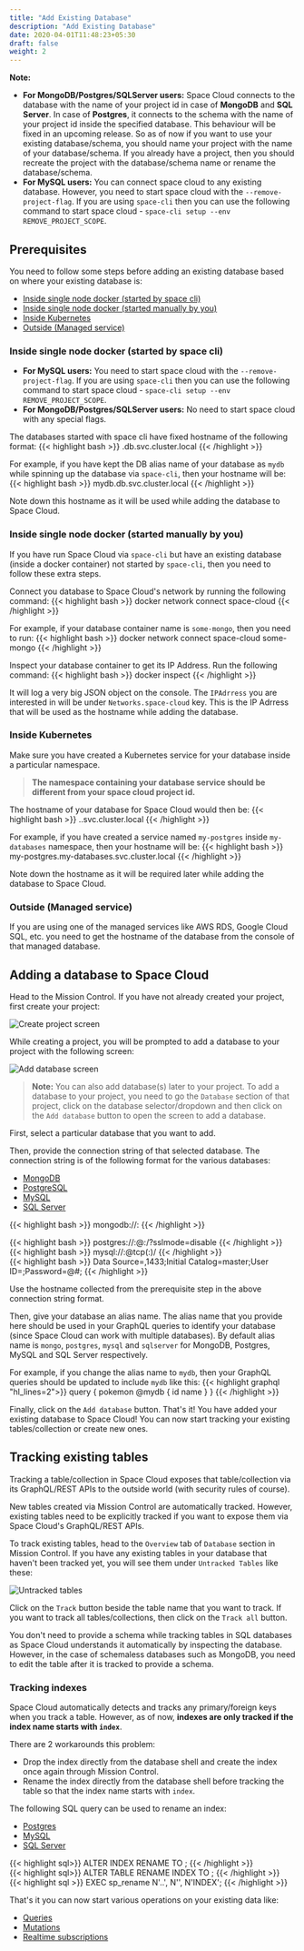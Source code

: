 ```yaml
---
title: "Add Existing Database"
description: "Add Existing Database"
date: 2020-04-01T11:48:23+05:30
draft: false
weight: 2
---
```


**Note:**
- **For MongoDB/Postgres/SQLServer users:** Space Cloud connects to the database with the name of your project id in case of **MongoDB** and **SQL Server**. In case of **Postgres**, it connects to the schema with the name of your project id inside the specified database. This behaviour will be fixed in an upcoming release. So as of now if you want to use your existing database/schema, you should name your project with the name of your database/schema. If you already have a project, then you should recreate the project with the database/schema name or rename the database/schema.
- **For MySQL users:** You can connect space cloud to any existing database. However, you need to start space cloud with the `--remove-project-flag`. If you are using `space-cli` then you can use the following command to start space cloud - `space-cli setup --env REMOVE_PROJECT_SCOPE`.

## Prerequisites

You need to follow some steps before adding an existing database based on where your existing database is:

- [Inside single node docker (started by space cli)](/storage/database/add-existing-database/#inside-single-node-docker-started-by-space-cli)
- [Inside single node docker (started manually by you)](/storage/database/add-existing-database/#inside-single-node-docker-started-manually-by-you)
- [Inside Kubernetes](/storage/database/add-existing-database/#inside-kubernetes)
- [Outside (Managed service)](/storage/database/add-existing-database/#outside-managed-service)

### Inside single node docker (started by space cli)

- **For MySQL users:** You need to start space cloud with the `--remove-project-flag`. If you are using `space-cli` then you can use the following command to start space cloud - `space-cli setup --env REMOVE_PROJECT_SCOPE`.
- **For MongoDB/Postgres/SQLServer users:** No need to start space cloud with any special flags.

The databases started with space cli have fixed hostname of the following format:
{{< highlight bash >}}
<db-alias-name>.db.svc.cluster.local
{{< /highlight >}}

For example, if you have kept the DB alias name of your database as `mydb` while spinning up the database via `space-cli`, then your hostname will be:
{{< highlight bash >}}
mydb.db.svc.cluster.local
{{< /highlight >}}

Note down this hostname as it will be used while adding the database to Space Cloud.

### Inside single node docker (started manually by you)

If you have run Space Cloud via `space-cli` but have an existing database (inside a docker container) not started by `space-cli`, then you need to follow these extra steps.

Connect you database to Space Cloud's network by running the following command:
{{< highlight bash >}}
docker network connect space-cloud <your-database-container-name>
{{< /highlight >}}

For example, if your database container name is `some-mongo`, then you need to run:
{{< highlight bash >}}
docker network connect space-cloud some-mongo
{{< /highlight >}}

Inspect your database container to get its IP Address. Run the following command:
{{< highlight bash >}}
docker inspect <your-database-container-name>
{{< /highlight >}}

It will log a very big JSON object on the console. The `IPAdrress` you are interested in will be under `Networks.space-cloud` key. This is the IP Adrress that will be used as the hostname while adding the database.

### Inside Kubernetes
Make sure you have created a Kubernetes service for your database inside a particular namespace. 

> **The namespace containing your database service should be different from your space cloud project id.**

The hostname of your database for Space Cloud would then be:
{{< highlight bash >}}
<service-name>.<namespace>.svc.cluster.local
{{< /highlight >}}

For example, if you have created a service named `my-postgres` inside `my-databases` namespace, then your hostname will be:
{{< highlight bash >}}
my-postgres.my-databases.svc.cluster.local
{{< /highlight >}}

Note down the hostname as it will be required later while adding the database to Space Cloud.

### Outside (Managed service)

If you are using one of the managed services like AWS RDS, Google Cloud SQL, etc. you need to get the hostname of the database from the console of that managed database.

## Adding a database to Space Cloud

Head to the Mission Control. If you have not already created your project, first create your project:

![Create project screen](/images/screenshots/create-project.png)

While creating a project, you will be prompted to add a database to your project with the following screen:

![Add database screen](/images/screenshots/add-database.png)

> **Note:** You can also add database(s) later to your project. To add a database to your project, you need to go the `Database` section of that project, click on the database selector/dropdown and then click on the `Add database` button to open the screen to add a database.

First, select a particular database that you want to add.

Then, provide the connection string of that selected database. The connection string is of the following format for the various databases:

<div class="row tabs-wrapper">
  <div class="col s12" style="padding:0">
    <ul class="tabs">
      <li class="tab col s2"><a class="active" href="#conn-mongo">MongoDB</a></li>
      <li class="tab col s2"><a href="#conn-postgres">PostgreSQL</a></li>
      <li class="tab col s2"><a href="#conn-mysql">MySQL</a></li>
      <li class="tab col s2"><a href="#conn-sqlserver">SQL Server</a></li>
    </ul>
  </div>
  <div id="conn-mongo" class="col s12" style="padding:0">

{{< highlight bash >}}
mongodb://<hostname>:<port>
{{< /highlight >}}
  </div>
  <div id="conn-postgres" class="col s12" style="padding:0">
{{< highlight bash >}}
postgres://<username>:<password>@<hostname>:<port>/<database>?sslmode=disable
{{< /highlight >}}
  </div>
  <div id="conn-mysql" class="col s12" style="padding:0">
{{< highlight bash >}}
mysql://<username>:<password>@tcp(<hostname>:<password>)/<database>
{{< /highlight >}}
  </div>
  <div id="conn-sqlserver" class="col s12" style="padding:0">
{{< highlight bash >}}
Data Source=<host>,1433;Initial Catalog=master;User ID=<username>;Password=<password>@#;
{{< /highlight >}}
  </div>
</div>

Use the hostname collected from the prerequisite step in the above connection string format.

Then, give your database an alias name. The alias name that you provide here should be used in your GraphQL queries to identify your database (since Space Cloud can work with multiple databases). By default alias name is `mongo`, `postgres`, `mysql` and `sqlserver` for MongoDB, Postgres, MySQL and SQL Server respectively.

For example, if you change the alias name to `mydb`, then your GraphQL queries should be updated to include `mydb` like this:
{{< highlight graphql "hl_lines=2">}}
query {
  pokemon @mydb {
    id
    name
  }
}
{{< /highlight >}}

Finally, click on the `Add database` button. That's it! You have added your existing database to Space Cloud! You can now start tracking your existing tables/collection or create new ones.

## Tracking existing tables 

Tracking a table/collection in Space Cloud exposes that table/collection via its GraphQL/REST APIs to the outside world (with security rules of course).

New tables created via Mission Control are automatically tracked. However, existing tables need to be explicitly tracked if you want to expose them via Space Cloud's GraphQL/REST APIs.

To track existing tables, head to the `Overview` tab of `Database` section in Mission Control. If you have any existing tables in your database that haven't been tracked yet, you will see them under `Untracked Tables` like these:

![Untracked tables](/images/screenshots/untracked-tables.png)

Click on the `Track` button beside the table name that you want to track. If you want to track all tables/collections, then click on the `Track all` button. 

You don't need to provide a schema while tracking tables in SQL databases as Space Cloud understands it automatically by inspecting the database. However, in the case of schemaless databases such as MongoDB, you need to edit the table after it is tracked to provide a schema. 

### Tracking indexes

Space Cloud automatically detects and tracks any primary/foreign keys when you track a table. However, as of now, **indexes are only tracked if the index name starts with `index`**. 

There are 2 workarounds this problem:

- Drop the index directly from the database shell and create the index once again through Mission Control.
- Rename the index directly from the database shell before tracking the table so that the index name starts with `index`.

The following SQL query can be used to rename an index:

<div class="row tabs-wrapper">
  <div class="col s12" style="padding:0">
    <ul class="tabs">
      <li class="tab col s2"><a class="active" href="#rename-index-postgres">Postgres</a></li>
      <li class="tab col s2"><a class="active" href="#rename-index-mysql">MySQL</a></li>
      <li class="tab col s2"><a href="#rename-index-sqlserver">SQL Server</a></li>
    </ul>
  </div>
  <div id="rename-index-postgres" class="col s12" style="padding:0">
{{< highlight sql>}}
ALTER INDEX <index-name> RENAME TO <new-index-name>;
{{< /highlight >}}   
  </div>
  <div id="rename-index-mysql" class="col s12" style="padding:0">
{{< highlight sql>}}
ALTER TABLE <table-name> RENAME INDEX <index-name> TO <new-index-name>;
{{< /highlight >}}   
  </div>
  <div id="rename-index-sqlserver" class="col s12" style="padding:0">
{{< highlight sql >}}
EXEC sp_rename N'<schema-name>.<table-name>.<index-name>', N'<new-index-name>', N'INDEX';
{{< /highlight >}}  
  </div>
</div>

That's it you can now start various operations on your existing data like:
- [Queries](/storage/database/queries)
- [Mutations](/storage/database/mutations)
- [Realtime subscriptions](/storage/database/subscriptions)